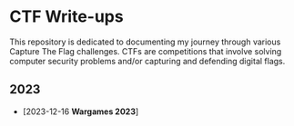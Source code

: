 # CTF Write-ups

This repository is dedicated to documenting my journey through various Capture The Flag challenges. 
CTFs are competitions that involve solving computer security problems and/or capturing and defending digital flags.

## 2023
* [2023-12-16 **Wargames 2023**]
